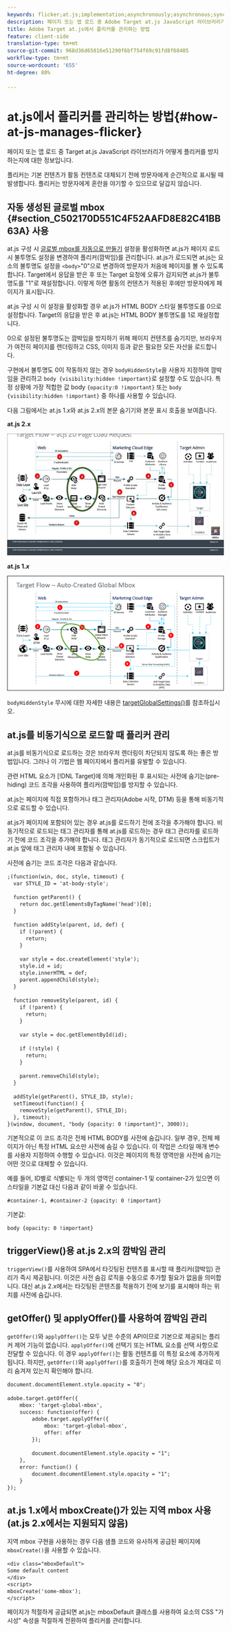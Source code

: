 ```yaml
---
keywords: flicker;at.js;implementation;asynchronously;asynchronous;synchronously;synchronous
description: 페이지 또는 앱 로드 중 Adobe Target at.js JavaScript 라이브러리가 어떻게 플리커를 방지하는지에 대한 정보입니다.
title: Adobe Target at.js에서 플리커를 관리하는 방법
feature: client-side
translation-type: tm+mt
source-git-commit: 968d36d65016e51290f6bf754f69c91fd8f68405
workflow-type: tm+mt
source-wordcount: '655'
ht-degree: 80%

---
```



# at.js에서 플리커를 관리하는 방법{#how-at-js-manages-flicker}

페이지 또는 앱 로드 중 Target at.js JavaScript 라이브러리가 어떻게 플리커를 방지하는지에 대한 정보입니다.

플리커는 기본 컨텐츠가 활동 컨텐츠로 대체되기 전에 방문자에게 순간적으로 표시될 때 발생합니다. 플리커는 방문자에게 혼란을 야기할 수 있으므로 달갑지 않습니다.

## 자동 생성된 글로벌 mbox {#section_C502170D551C4F52AAFD8E82C41BB63A} 사용

at.js 구성 시 [글로벌 mbox를 자동으로 만들기](/help/c-implementing-target/c-implementing-target-for-client-side-web/t-mbox-download/c-understanding-global-mbox/understanding-global-mbox.md#concept_76AC0EC995A048238F3220F53773DB13) 설정을 활성화하면 at.js가 페이지 로드 시 불투명도 설정을 변경하여 플리커(깜박임)를 관리합니다. at.js가 로드되면 at.js는 요소의 불투명도 설정을 `<body>`&quot;0&quot;으로 변경하여 방문자가 처음에 페이지를 볼 수 있도록 합니다. Target에서 응답을 받은 후 또는 Target 요청에 오류가 감지되면 at.js가 불투명도를 &quot;1&quot;로 재설정합니다. 이렇게 하면 활동의 컨텐츠가 적용된 후에만 방문자에게 페이지가 표시됩니다.

at.js 구성 시 이 설정을 활성화할 경우 at.js가 HTML BODY 스타일 불투명도를 0으로 설정합니다. Target의 응답을 받은 후 at.js는 HTML BODY 불투명도를 1로 재설정합니다.

0으로 설정된 불투명도는 깜박임을 방지하기 위해 페이지 컨텐츠를 숨기지만, 브라우저가 여전히 페이지를 렌더링하고 CSS, 이미지 등과 같은 필요한 모든 자산을 로드합니다.

구현에서 불투명도 0이 작동하지 않는 경우 `bodyHiddenStyle`을 사용자 지정하여 깜박임을 관리하고 `body {visibility:hidden !important}`로 설정할 수도 있습니다. 특정 상황에 가장 적합한 값 body `{opacity:0 !important}` 또는 `body {visibility:hidden !important}` 중 하나를 사용할 수 있습니다.

다음 그림에서는 at.js 1.*x*&#x200B;와 at.js 2.x의 본문 숨기기와 본문 표시 호출을 보여줍니다.

**at.js 2.x**

![Target 흐름: at.js 페이지 로드 요청](/help/c-implementing-target/c-implementing-target-for-client-side-web/assets/atjs-20-flow-page-load-request.png)

**at.js 1.*x***

![](assets/target-flow2.png)

`bodyHiddenStyle` 무시에 대한 자세한 내용은 [targetGlobalSettings()](/help/c-implementing-target/c-implementing-target-for-client-side-web/targetgobalsettings.md)를 참조하십시오.

## at.js를 비동기식으로 로드할 때 플리커 관리

at.js를 비동기식으로 로드하는 것은 브라우저 렌더링이 차단되지 않도록 하는 좋은 방법입니다. 그러나 이 기법은 웹 페이지에서 플리커를 유발할 수 있습니다.

관련 HTML 요소가 [!DNL Target]에 의해 개인화된 후 표시되는 사전에 숨기는(pre-hiding) 코드 조각을 사용하여 플리커(깜박임)를 방지할 수 있습니다. 

at.js는 페이지에 직접 포함하거나 태그 관리자(Adobe 시작, DTM) 등을 통해 비동기적으로 로드할 수 있습니다.

at.js가 페이지에 포함되어 있는 경우 at.js를 로드하기 전에 조각을 추가해야 합니다. 비동기적으로 로드되는 태그 관리자를 통해 at.js를 로드하는 경우 태그 관리자를 로드하기 전에 코드 조각을 추가해야 합니다. 태그 관리자가 동기적으로 로드되면 스크립트가 at.js 앞에 태그 관리자 내에 포함될 수 있습니다.

사전에 숨기는 코드 조각은 다음과 같습니다.

```
;(function(win, doc, style, timeout) {
  var STYLE_ID = 'at-body-style';

  function getParent() {
    return doc.getElementsByTagName('head')[0];
  }

  function addStyle(parent, id, def) {
    if (!parent) {
      return;
    }

    var style = doc.createElement('style');
    style.id = id;
    style.innerHTML = def;
    parent.appendChild(style);
  }

  function removeStyle(parent, id) {
    if (!parent) {
      return;
    }

    var style = doc.getElementById(id);

    if (!style) {
      return;
    }

    parent.removeChild(style);
  }

  addStyle(getParent(), STYLE_ID, style);
  setTimeout(function() {
    removeStyle(getParent(), STYLE_ID);
  }, timeout);
}(window, document, "body {opacity: 0 !important}", 3000));
```

기본적으로 이 코드 조각은 전체 HTML BODY를 사전에 숨깁니다. 일부 경우, 전체 페이지가 아닌 특정 HTML 요소만 사전에 숨길 수 있습니다. 이 작업은 스타일 매개 변수를 사용자 지정하여 수행할 수 있습니다. 이것은 페이지의 특정 영역만을 사전에 숨기는 어떤 것으로 대체할 수 있습니다.

예를 들어, ID별로 식별되는 두 개의 영역인 container-1 및 container-2가 있으면 이 스타일을 기본값 대신 다음과 같이 바꿀 수 있습니다.

```
#container-1, #container-2 {opacity: 0 !important}
```

기본값:

```
body {opacity: 0 !important}
```

## triggerView()용 at.js 2.x의 깜박임 관리

`triggerView()`를 사용하여 SPA에서 타깃팅된 컨텐츠를 표시할 때 플리커(깜박임) 관리가 즉시 제공됩니다. 이것은 사전 숨김 로직을 수동으로 추가할 필요가 없음을 의미합니다. 대신 at.js 2.x에서는 타깃팅된 콘텐츠를 적용하기 전에 보기를 표시해야 하는 위치를 사전에 숨깁니다.

## getOffer() 및 applyOffer()를 사용하여 깜박임 관리

`getOffer()`와 `applyOffer()`는 모두 낮은 수준의 API이므로 기본으로 제공되는 플리커 제어 기능이 없습니다. `applyOffer()`에 선택기 또는 HTML 요소를 선택 사항으로 전달할 수 있습니다. 이 경우 `applyOffer()`는 활동 컨텐츠를 이 특정 요소에 추가하게 됩니다. 하지만, `getOffer()`와 `applyOffer()`를 호출하기 전에 해당 요소가 제대로 미리 숨겨져 있는지 확인해야 합니다.

```
document.documentElement.style.opacity = "0";
 
adobe.target.getOffer({
    mbox: 'target-global-mbox',
    success: function(offer) {
        adobe.target.applyOffer({
            mbox: 'target-global-mbox',
            offer: offer
        });
 
        document.documentElement.style.opacity = "1";
    },
    error: function() {
        document.documentElement.style.opacity = "1";        
    }
});
```

## at.js 1.x에서 mboxCreate()가 있는 지역 mbox 사용(at.js 2.x에서는 지원되지 않음)

지역 mbox 구현을 사용하는 경우 다음 샘플 코드와 유사하게 공급된 페이지에 `mboxCreate()`을 사용할 수 있습니다.

```
<div class="mboxDefault">
Some default content
</div>
<script>
mboxCreate('some-mbox');
</script>
```

페이지가 적절하게 공급되면 at.js는 mboxDefault 클래스를 사용하여 요소의 CSS &quot;가시성&quot; 속성을 적절하게 전환하여 플리커를 관리합니다.